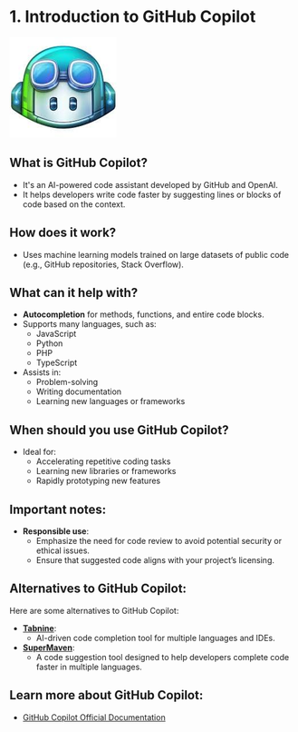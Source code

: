 # 1. Introduction to GitHub Copilot
![GitHub Copilot Logo](./assets/images/github-copilot.jpeg)

## What is GitHub Copilot?
- It's an AI-powered code assistant developed by GitHub and OpenAI.
- It helps developers write code faster by suggesting lines or blocks of code based on the context.

## How does it work?
- Uses machine learning models trained on large datasets of public code (e.g., GitHub repositories, Stack Overflow).
  
## What can it help with?
- **Autocompletion** for methods, functions, and entire code blocks.
- Supports many languages, such as:
  - JavaScript
  - Python
  - PHP
  - TypeScript
- Assists in:
  - Problem-solving
  - Writing documentation
  - Learning new languages or frameworks

## When should you use GitHub Copilot?
- Ideal for:
  - Accelerating repetitive coding tasks
  - Learning new libraries or frameworks
  - Rapidly prototyping new features

## Important notes:
- **Responsible use**:
  - Emphasize the need for code review to avoid potential security or ethical issues.
  - Ensure that suggested code aligns with your project’s licensing.

## Alternatives to GitHub Copilot:
Here are some alternatives to GitHub Copilot:
- **[Tabnine](https://www.tabnine.com/)**: 
  - AI-driven code completion tool for multiple languages and IDEs.
- **[SuperMaven](https://www.supermaven.com/)**: 
  - A code suggestion tool designed to help developers complete code faster in multiple languages.

## Learn more about GitHub Copilot:
- [GitHub Copilot Official Documentation](https://github.com/features/copilot)

